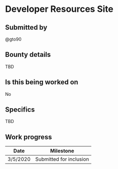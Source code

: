 # Developer Resources Site

## Submitted by

@gto90

## Bounty details

TBD

## Is this being worked on

No

## Specifics

TBD

## Work progress

| Date | Milestone |
| --- | --- |
| 3/5/2020 | Submitted for inclusion |
